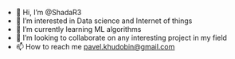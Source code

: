 - 👋 Hi, I’m @ShadaR3
- 👀 I’m interested in Data science and Internet of things
- 🌱 I’m currently learning ML algorithms
- 💞️ I’m looking to collaborate on any interesting project in my field
- 📫 How to reach me pavel.khudobin@gmail.com
